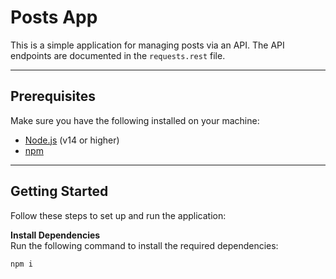 # Posts App

This is a simple application for managing posts via an API. The API endpoints are documented in the `requests.rest` file.

---

## Prerequisites

Make sure you have the following installed on your machine:
- [Node.js](https://nodejs.org/) (v14 or higher)
- [npm](https://www.npmjs.com/)

---

## Getting Started

Follow these steps to set up and run the application:

**Install Dependencies**  
   Run the following command to install the required dependencies:
```bash
npm i    
```